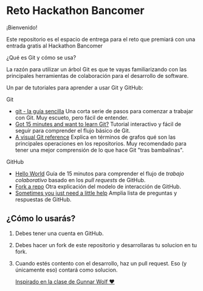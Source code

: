 # Reto Hackathon Bancomer



¡Bienvenido!

Este repositorio es el espacio de entrega para el reto que premiará con una entrada gratis al Hackathon Bancomer


¿Qué es Git y cómo se usa?

La razón para utilizar un árbol Git es que te vayas familiarizando con las principales herramientas de colaboración para el desarrollo de software.

Un par de tutoriales para aprender a usar Git y GitHub:

Git

* [git - la guía sencilla](https://rogerdudler.github.io/git-guide/index.es.html)
  Una corta serie de pasos para comenzar a trabajar con Git. Muy
  escueto, pero fácil de entender.
* [Got 15 minutes and want to learn Git?](https://try.github.io/levels/1/challenges/1)
  Tutorial interactivo y fácil de seguir para comprender el flujo
  básico de Git.
* [A visual Git reference](https://marklodato.github.io/visual-git-guide/index-en.html)
  Explica en términos de grafos qué son las principales operaciones en
  los repositorios. Muy recomendado para tener una mejor comprensión
  de lo que hace Git "tras bambalinas".


GitHub

* [Hello World](https://guides.github.com/activities/hello-world/)
  Guía de 15 minutos para comprender el flujo de *trabajo
  colaborativo* basado en los *pull requests* de GitHub.
* [Fork a repo](https://help.github.com/articles/fork-a-repo/)
  Otra explicación del modelo de interacción de GitHub.
* [Sometimes you just need a little help](https://help.github.com/)
  Amplia lista de preguntas y respuestas de GitHub.


## ¿Cómo lo usarás?

1. Debes tener una cuenta en GitHub.

2. Debes hacer un fork de este repositorio y desarrollaras tu solucion en tu fork.

3. Cuando estés contento con el desarrollo, haz un pull request. Eso (y únicamente eso) contará como solucion.


   [Inspirado en la clase de Gunnar Wolf ❤][df1]

   [df1]: <https://github.com/gwolf/clase-sistop-2017-01>
